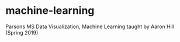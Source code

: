 # machine-learning
Parsons MS Data Visualization, Machine Learning taught by Aaron Hill (Spring 2019)
